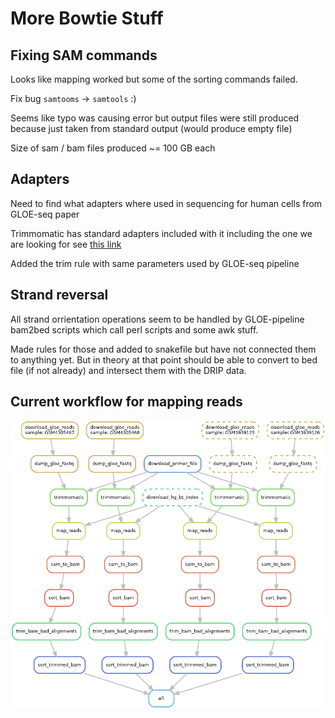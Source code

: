 # More Bowtie Stuff

## Fixing SAM commands

Looks like mapping worked but some of the 
sorting commands failed.

Fix bug `samtooms` -> `samtools` :)

Seems like typo was causing error but output
files were still produced because just taken
from standard output (would produce empty file)

Size of sam / bam files produced ~= 100 GB each

## Adapters

Need to find what adapters where used in sequencing for human cells
from GLOE-seq paper

Trimmomatic has standard adapters included with it including the one
we are looking for see 
[this link](https://github.com/timflutre/trimmomatic/blob/master/adapters/TruSeq3-SE.fa)

Added the trim rule with same parameters used by GLOE-seq pipeline

## Strand reversal 

All strand orrientation operations seem to be
handled by GLOE-pipeline bam2bed scripts which
call perl scripts and some awk stuff. 

Made rules for those and added to snakefile but have
not connected them to anything yet. But in theory at
that point should be able to convert to bed file
(if not already) and intersect them with the
DRIP data.

## Current workflow for mapping reads

![](../resources/pipe_trim.png)





